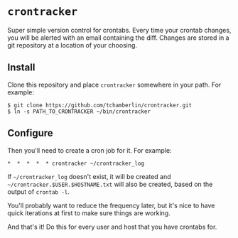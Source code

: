 # `crontracker`

Super simple version control for crontabs. Every time your crontab changes, you will be alerted with an email containing the diff. Changes are stored in a git repository at a location of your choosing.

## Install

Clone this repository and place `crontracker` somewhere in your path. For example:

    $ git clone https://github.com/tchamberlin/crontracker.git
    $ ln -s PATH_TO_CRONTRACKER ~/bin/crontracker
    
## Configure
    
Then you'll need to create a cron job for it. For example:
    
    *  *  *  *  * crontracker ~/crontracker_log
    
If `~/crontracker_log` doesn't exist, it will be created and `~/crontracker.$USER.$HOSTNAME.txt` will also be created, based on the output of `crontab -l`.

You'll probably want to reduce the frequency later, but it's nice to have quick iterations at first to make sure things are working.

And that's it! Do this for every user and host that you have crontabs for.
